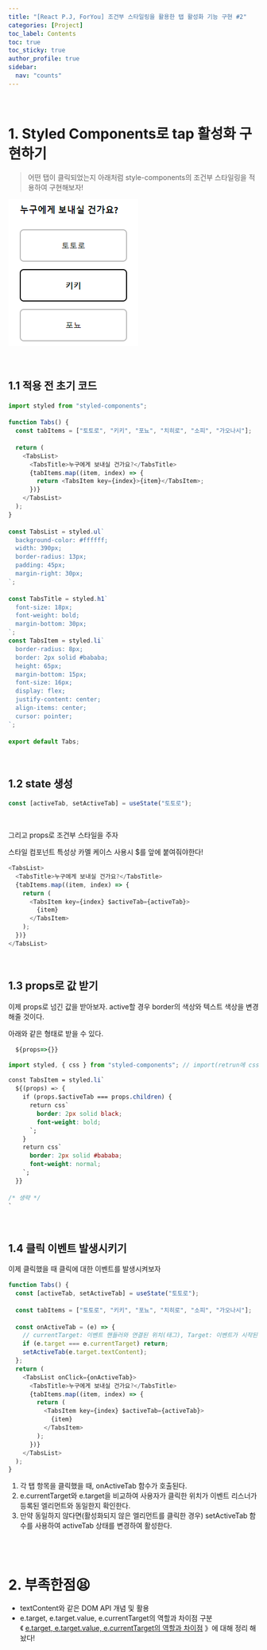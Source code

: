 ```yaml
---
title: "[React P.J, ForYou] 조건부 스타일링을 활용한 탭 활성화 기능 구현 #2"
categories: [Project]
toc_label: Contents
toc: true
toc_sticky: true
author_profile: true
sidebar:
  nav: "counts"
---
```


<br>

# 1. Styled Components로 tap 활성화 구현하기

> 어떤 탭이 클릭되었는지 아래처럼 style-components의 조건부 스타일링을 적용하여 구현해보자!

![](/assets/images/2024/2024-02-22-04-30-57.png)

<br>

## 1.1 적용 전 초기 코드

```js
import styled from "styled-components";

function Tabs() {
  const tabItems = ["토토로", "키키", "포뇨", "치히로", "소피", "가오나시"];

  return (
    <TabsList>
      <TabsTitle>누구에게 보내실 건가요?</TabsTitle>
      {tabItems.map((item, index) => {
        return <TabsItem key={index}>{item}</TabsItem>;
      })}
    </TabsList>
  );
}

const TabsList = styled.ul`
  background-color: #ffffff;
  width: 390px;
  border-radius: 13px;
  padding: 45px;
  margin-right: 30px;
`;

const TabsTitle = styled.h1`
  font-size: 18px;
  font-weight: bold;
  margin-bottom: 30px;
`;
const TabsItem = styled.li`
  border-radius: 8px;
  border: 2px solid #bababa;
  height: 65px;
  margin-bottom: 15px;
  font-size: 16px;
  display: flex;
  justify-content: center;
  align-items: center;
  cursor: pointer;
`;

export default Tabs;
```

<br>

## 1.2 state 생성

```js
const [activeTab, setActiveTab] = useState("토토로");
```

<br>

그리고 props로 조건부 스타일을 주자<br>

스타일 컴포넌트 특성상 카멜 케이스 사용시 $를 앞에 붙여줘야한다!

```js
<TabsList>
  <TabsTitle>누구에게 보내실 건가요?</TabsTitle>
  {tabItems.map((item, index) => {
    return (
      <TabsItem key={index} $activeTab={activeTab}>
        {item}
      </TabsItem>
    );
  })}
</TabsList>
```

<br>

## 1.3 props로 값 받기

이제 props로 넘긴 값을 받아보자. active할 경우 border의 색상와 텍스트 색상을 변경해줄 것이다.

아래와 같은 형태로 받을 수 있다.

```js
  ${props=>{}}
```

```js
import styled, { css } from "styled-components"; // import(retrun에 css치고 tap누르면 자동 import)
```

```css
const TabsItem = styled.li`
  ${(props) => {
    if (props.$activeTab === props.children) {
      return css`
        border: 2px solid black;
        font-weight: bold;
      `;
    }
    return css`
      border: 2px solid #bababa;
      font-weight: normal;
    `;
  }}

/* 생략 */
`
```

<br>

## 1.4 클릭 이벤트 발생시키기

이제 클릭했을 때 클릭에 대한 이벤트를 발생시켜보자

```js
function Tabs() {
  const [activeTab, setActiveTab] = useState("토토로");

  const tabItems = ["토토로", "키키", "포뇨", "치히로", "소피", "가오나시"];

  const onActiveTab = (e) => {
    // currentTarget: 이벤트 핸들러와 연결된 위치(태그), Target: 이벤트가 시작된 위치(태그)
    if (e.target === e.currentTarget) return;
    setActiveTab(e.target.textContent);
  };
  return (
    <TabsList onClick={onActiveTab}>
      <TabsTitle>누구에게 보내실 건가요?</TabsTitle>
      {tabItems.map((item, index) => {
        return (
          <TabsItem key={index} $activeTab={activeTab}>
            {item}
          </TabsItem>
        );
      })}
    </TabsList>
  );
}
```

1. 각 탭 항목을 클릭했을 때, onActiveTab 함수가 호출된다.
2. e.currentTarget와 e.target을 비교하여 사용자가 클릭한 위치가 이벤트 리스너가 등록된 엘리먼트와 동일한지 확인한다.
3. 만약 동일하지 않다면(활성화되지 않은 엘리먼트를 클릭한 경우) setActiveTab 함수를 사용하여 activeTab 상태를 변경하여 활성한다.

<br><br>

# 2. 부족한점😫

- textContent와 같은 DOM API 개념 및 활용
- e.target, e.target.value, e.currentTarget의 역할과 차이점 구분<br>《 [ e.target, e.target.value, e.currentTarget의 역할과 차이점](https://mynamesieun.github.io/javascript/e.target,-e.target.value,-e.currentTarget%EC%9D%98-%EC%97%AD%ED%95%A0%EA%B3%BC-%EC%B0%A8%EC%9D%B4%EC%A0%90/) 》에 대해 정리 해놨다!

<br>
